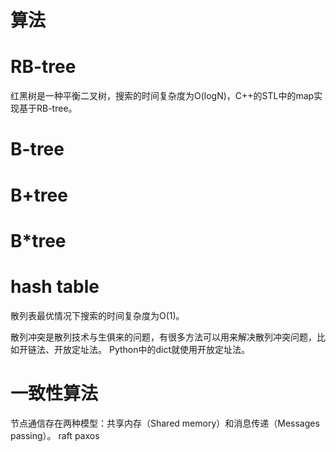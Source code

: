 # **算法**

# RB-tree
红黑树是一种平衡二叉树，搜索的时间复杂度为O(logN)，C++的STL中的map实现基于RB-tree。

# B-tree
# B+tree
# B*tree

# hash table
散列表最优情况下搜索的时间复杂度为O(1)。

散列冲突是散列技术与生俱来的问题，有很多方法可以用来解决散列冲突问题，比如开链法、开放定址法。
Python中的dict就使用开放定址法。

# 一致性算法
节点通信存在两种模型：共享内存（Shared memory）和消息传递（Messages passing）。
    raft
    paxos




